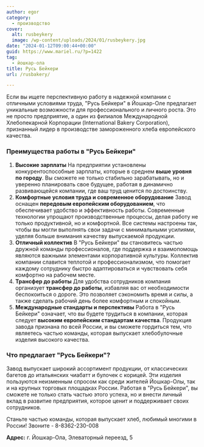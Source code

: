 ```yaml
---
author: egor
category:
  - производство
cover:
  alt: rusbeykery
  image: /wp-content/uploads/2024/01/rusbeykery.jpg
date: "2024-01-12T09:00:44+00:00"
guid: https://www.mariel.ru/?p=1422
tag:
  - йошкар-ола
title: Русь Бейкери
url: /rusbakery/

---
```

Если вы ищете перспективную работу в надежной компании с отличными условиями труда, "Русь Бейкери" в Йошкар-Оле предлагает уникальные возможности для профессионального и личного роста. Это не просто предприятие, а один из филиалов Международной Хлебопекарной Корпорации (International Bakery Corporation), признанный лидер в производстве замороженного хлеба европейского качества.

### Преимущества работы в "Русь Бейкери"

1. **Высокие зарплаты**
   На предприятии установлены конкурентоспособные зарплаты, которые в среднем **выше уровня по городу**. Вы сможете не только стабильно зарабатывать, но и уверенно планировать свое будущее, работая в динамично развивающейся компании, где ваш труд ценится по достоинству.
1. **Комфортные условия труда и современное оборудование**
   Завод оснащен **передовым европейским оборудованием**, что обеспечивает удобство и эффективность работы. Современные технологии упрощают производственные процессы, делая работу не только продуктивной, но и комфортной. Все системы настроены так, чтобы вы могли выполнять свои задачи с минимальными усилиями, уделяя больше внимания качеству выпускаемой продукции.
1. **Отличный коллектив**
   В "Русь Бейкери" вы становитесь частью дружной команды профессионалов, где поддержка и взаимопомощь являются важными элементами корпоративной культуры. Коллектив компании славится теплотой и профессионализмом, что помогает каждому сотруднику быстро адаптироваться и чувствовать себя комфортно на рабочем месте.
1. **Трансфер до работы**
   Для удобства сотрудников компания организует **трансфер до работы**, избавляя вас от необходимости беспокоиться о дороге. Это позволяет сэкономить время и силы, а также сделать рабочий день более комфортным и спокойным.
1. **Международные стандарты и перспективы**
   Работа в "Русь Бейкери" означает, что вы будете трудиться в компании, которая следует **высоким европейским стандартам качества**. Продукция завода признана по всей России, и вы сможете гордиться тем, что являетесь частью команды, которая выпускает хлебобулочные изделия высокого качества.

### Что предлагает "Русь Бейкери"?

Завод выпускает широкий ассортимент продукции, от классических багетов до итальянских чиабатт и булочек с корицей. Эти изделия пользуются неизменным спросом как среди жителей Йошкар\-Олы, так и на крупных торговых площадках России. Работая в "Русь Бейкери", вы сможете не только стать частью этого успеха, но и внести личный вклад в развитие предприятия, которое ценит и поддерживает своих сотрудников.

Станьте частью команды, которая выпускает хлеб, любимый многими в России! Звоните \- 8-8362-230-008

**Адрес:** г. Йошкар-Ола, Элеваторный переезд, 5
